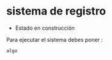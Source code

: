 <h1> sistema de registro</h1>

- Estado en construcción

Para ejecutar el sistema debes poner :

``` algo ```
